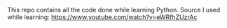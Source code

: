 This repo contains all the code done while learning Python. Source I used while learning: https://www.youtube.com/watch?v=eWRfhZUzrAc

